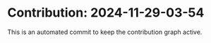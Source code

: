 # Contribution: 2024-11-29-03-54
This is an automated commit to keep the contribution graph active.
